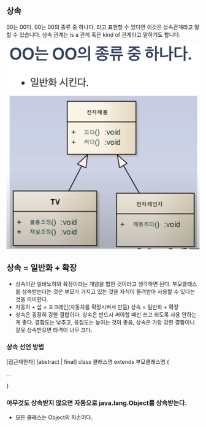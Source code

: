 ## 상속

00는 00다. 00는 00의 종류 중 하나다. 라고 표현할 수 있다면 이것은 상속관계라고 말할 수 있습니다. 상속 관계는 is a 관계 혹은 kind of 관계라고 말하기도 합니다.

![상속관계_그림.png](%EC%83%81%EC%86%8D%EA%B4%80%EA%B3%84_%EA%B7%B8%EB%A6%BC.png)

## 상속 = 일반화 + 확장

- 상속이란 일바노하와 확장이라는 개념을 합한 것이라고 생각하면 된다. 부모클래스를 상속받는다는 것은 부모가 가지고 있는 것을 자식이 물려받아 사용할 수 있다는 것을 의미한다.
- 자동차 + 삽 = 포크레인(자동차를 확장시켜서 만듬) 상속 = 일반화 + 확장
- 상속은 굉장히 강한 결합이다. 상속은 반드시 써야할 때만 쓰고 되도록 사용 안하는게 좋다. 결합도는 낮추고, 응집도는 높이는 것이 좋음, 상속은 가장 강한 결합이니 잘못 상속받으면 타격이 너무 크다.

### 상속 선언 방법

[접근제한자] [abstract | final] class 클래스명 extends 부모클래스명 {

…

}

### 아무것도 상속받지 않으면 자동으로 java.lang.Object를 상속받는다.

- 모든 클래스는 Object의 자손이다.
